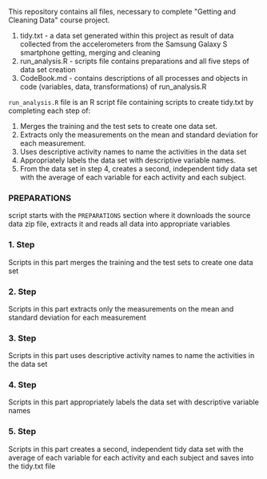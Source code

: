 This repository contains all files, necessary to complete "Getting and Cleaning Data" course project.

1. tidy.txt - a data set generated within this project as result of data collected from the accelerometers from the Samsung Galaxy S smartphone getting, merging and cleaning
2. run_analysis.R - scripts file contains preparations and all five steps of data set creation
3. CodeBook.md - contains descriptions of all processes and objects in code (variables, data, transformations) of run_analysis.R

`run_analysis.R` file is an R script file containing scripts to create tidy.txt by completing each step of:

1. Merges the training and the test sets to create one data set.
2. Extracts only the measurements on the mean and standard deviation for each measurement.
3. Uses descriptive activity names to name the activities in the data set
4. Appropriately labels the data set with descriptive variable names.
5. From the data set in step 4, creates a second, independent tidy data set with the average of each variable for each activity and each subject.


### PREPARATIONS
script starts with the `PREPARATIONS` section where it downloads the source data zip file, extracts it and reads all data into appropriate variables

### 1. Step
Scripts in this part merges the training and the test sets to create one data set

### 2. Step
Scripts in this part extracts only the measurements on the mean and standard deviation for each measurement

### 3. Step
Scripts in this part uses descriptive activity names to name the activities in the data set

### 4. Step
Scripts in this part appropriately labels the data set with descriptive variable names

### 5. Step
Scripts in this part creates a second, independent tidy data set with the average of each variable for each activity and each subject and saves into the tidy.txt file